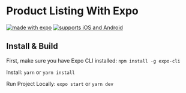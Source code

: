 # Product Listing With Expo

[![made with expo](https://img.shields.io/badge/MADE%20WITH%20EXPO-000.svg?style=for-the-badge&logo=expo&labelColor=4630eb&logoWidth=20)](https://github.com/expo/expo) [![supports iOS and Android](https://img.shields.io/badge/Platforms-Native-4630EB.svg?style=for-the-badge&logo=EXPO&labelColor=000&logoColor=fff)](https://github.com/expo/expo)

## Install & Build

First, make sure you have Expo CLI installed: `npm install -g expo-cli`

Install: `yarn` or `yarn install`

Run Project Locally: `expo start` or `yarn dev`
